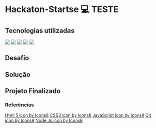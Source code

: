# Hackaton-Startse :computer: TESTE

## Tecnologias utilizadas

<img src="https://img.icons8.com/color/48/000000/html-5--v1.png"/>

<img src="https://img.icons8.com/color/48/000000/css3.png"/>

<img src="https://img.icons8.com/color/48/000000/javascript--v1.png"/>

<img src="https://img.icons8.com/fluency/48/000000/node-js.png"/>

<img src="https://img.icons8.com/color/48/000000/git.png"/>


## Desafio

## Solução

## Projeto Finalizado

### Referências

<a target="_blank" href="https://icons8.com/icon/20909/html-5">Html 5 icon by Icons8</a>
<a target="_blank" href="https://icons8.com/icon/21278/css3">CSS3 icon by Icons8</a>
<a target="_blank" href="https://icons8.com/icon/108784/javascript">JavaScript icon by Icons8</a>
<a target="_blank" href="https://icons8.com/icon/20906/git">Git icon by Icons8</a>
<a target="_blank" href="https://icons8.com/icon/hsPbhkOH4FMe/node-js">Node Js icon by Icons8</a>